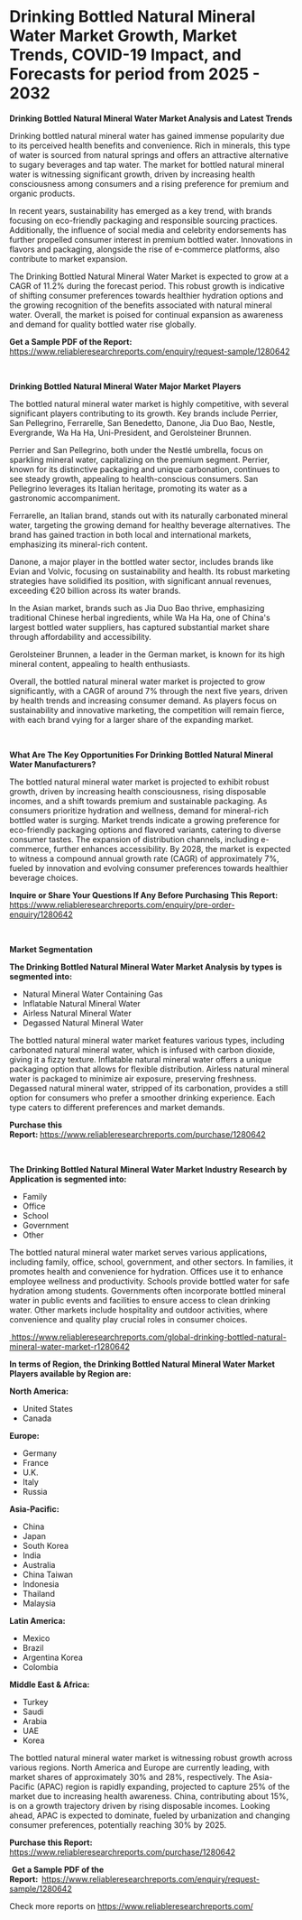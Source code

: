 <p><h1>Drinking Bottled Natural Mineral Water Market Growth, Market Trends, COVID-19 Impact, and Forecasts for period from 2025 - 2032</h1></p><p><strong>Drinking Bottled Natural Mineral Water Market Analysis and Latest Trends</strong></p>
<p><p>Drinking bottled natural mineral water has gained immense popularity due to its perceived health benefits and convenience. Rich in minerals, this type of water is sourced from natural springs and offers an attractive alternative to sugary beverages and tap water. The market for bottled natural mineral water is witnessing significant growth, driven by increasing health consciousness among consumers and a rising preference for premium and organic products.</p><p>In recent years, sustainability has emerged as a key trend, with brands focusing on eco-friendly packaging and responsible sourcing practices. Additionally, the influence of social media and celebrity endorsements has further propelled consumer interest in premium bottled water. Innovations in flavors and packaging, alongside the rise of e-commerce platforms, also contribute to market expansion.</p><p>The Drinking Bottled Natural Mineral Water Market is expected to grow at a CAGR of 11.2% during the forecast period. This robust growth is indicative of shifting consumer preferences towards healthier hydration options and the growing recognition of the benefits associated with natural mineral water. Overall, the market is poised for continual expansion as awareness and demand for quality bottled water rise globally.</p></p>
<p><strong>Get a Sample PDF of the Report:&nbsp;</strong> <a href="https://www.reliableresearchreports.com/enquiry/request-sample/1280642?utm_campaign=3315&utm_medium=2&utm_source=Github&utm_content=ia&utm_term=24032025&utm_id=drinking-bottled-natural-mineral-water">https://www.reliableresearchreports.com/enquiry/request-sample/1280642</a></p>
<p>&nbsp;</p>
<p><strong>Drinking Bottled Natural Mineral Water Major Market Players</strong></p>
<p><p>The bottled natural mineral water market is highly competitive, with several significant players contributing to its growth. Key brands include Perrier, San Pellegrino, Ferrarelle, San Benedetto, Danone, Jia Duo Bao, Nestle, Evergrande, Wa Ha Ha, Uni-President, and Gerolsteiner Brunnen. </p><p>Perrier and San Pellegrino, both under the Nestlé umbrella, focus on sparkling mineral water, capitalizing on the premium segment. Perrier, known for its distinctive packaging and unique carbonation, continues to see steady growth, appealing to health-conscious consumers. San Pellegrino leverages its Italian heritage, promoting its water as a gastronomic accompaniment.</p><p>Ferrarelle, an Italian brand, stands out with its naturally carbonated mineral water, targeting the growing demand for healthy beverage alternatives. The brand has gained traction in both local and international markets, emphasizing its mineral-rich content.</p><p>Danone, a major player in the bottled water sector, includes brands like Evian and Volvic, focusing on sustainability and health. Its robust marketing strategies have solidified its position, with significant annual revenues, exceeding €20 billion across its water brands.</p><p>In the Asian market, brands such as Jia Duo Bao thrive, emphasizing traditional Chinese herbal ingredients, while Wa Ha Ha, one of China's largest bottled water suppliers, has captured substantial market share through affordability and accessibility.</p><p>Gerolsteiner Brunnen, a leader in the German market, is known for its high mineral content, appealing to health enthusiasts.</p><p>Overall, the bottled natural mineral water market is projected to grow significantly, with a CAGR of around 7% through the next five years, driven by health trends and increasing consumer demand. As players focus on sustainability and innovative marketing, the competition will remain fierce, with each brand vying for a larger share of the expanding market.</p></p>
<p>&nbsp;</p>
<p><strong>What Are The Key Opportunities For Drinking Bottled Natural Mineral Water Manufacturers?</strong></p>
<p><p>The bottled natural mineral water market is projected to exhibit robust growth, driven by increasing health consciousness, rising disposable incomes, and a shift towards premium and sustainable packaging. As consumers prioritize hydration and wellness, demand for mineral-rich bottled water is surging. Market trends indicate a growing preference for eco-friendly packaging options and flavored variants, catering to diverse consumer tastes. The expansion of distribution channels, including e-commerce, further enhances accessibility. By 2028, the market is expected to witness a compound annual growth rate (CAGR) of approximately 7%, fueled by innovation and evolving consumer preferences towards healthier beverage choices.</p></p>
<p><strong>Inquire or Share Your Questions If Any Before Purchasing This Report:</strong> <a href="https://www.reliableresearchreports.com/enquiry/pre-order-enquiry/1280642?utm_campaign=3315&utm_medium=2&utm_source=Github&utm_content=ia&utm_term=24032025&utm_id=drinking-bottled-natural-mineral-water">https://www.reliableresearchreports.com/enquiry/pre-order-enquiry/1280642</a></p>
<p>&nbsp;</p>
<p><strong>Market Segmentation</strong></p>
<p><strong>The Drinking Bottled Natural Mineral Water Market Analysis by types is segmented into:</strong></p>
<p><ul><li>Natural Mineral Water Containing Gas</li><li>Inflatable Natural Mineral Water</li><li>Airless Natural Mineral Water</li><li>Degassed Natural Mineral Water</li></ul></p>
<p><p>The bottled natural mineral water market features various types, including carbonated natural mineral water, which is infused with carbon dioxide, giving it a fizzy texture. Inflatable natural mineral water offers a unique packaging option that allows for flexible distribution. Airless natural mineral water is packaged to minimize air exposure, preserving freshness. Degassed natural mineral water, stripped of its carbonation, provides a still option for consumers who prefer a smoother drinking experience. Each type caters to different preferences and market demands.</p></p>
<p><strong>Purchase this Report:&nbsp;</strong><a href="https://www.reliableresearchreports.com/purchase/1280642?utm_campaign=3315&utm_medium=2&utm_source=Github&utm_content=ia&utm_term=24032025&utm_id=drinking-bottled-natural-mineral-water">https://www.reliableresearchreports.com/purchase/1280642</a></p>
<p>&nbsp;</p>
<p><strong>The Drinking Bottled Natural Mineral Water Market Industry Research by Application is segmented into:</strong></p>
<p><ul><li>Family</li><li>Office</li><li>School</li><li>Government</li><li>Other</li></ul></p>
<p><p>The bottled natural mineral water market serves various applications, including family, office, school, government, and other sectors. In families, it promotes health and convenience for hydration. Offices use it to enhance employee wellness and productivity. Schools provide bottled water for safe hydration among students. Governments often incorporate bottled mineral water in public events and facilities to ensure access to clean drinking water. Other markets include hospitality and outdoor activities, where convenience and quality play crucial roles in consumer choices.</p></p>
<p><a href="https://www.reliableresearchreports.com/global-drinking-bottled-natural-mineral-water-market-r1280642?utm_campaign=3315&utm_medium=2&utm_source=Github&utm_content=ia&utm_term=24032025&utm_id=drinking-bottled-natural-mineral-water">&nbsp;https://www.reliableresearchreports.com/global-drinking-bottled-natural-mineral-water-market-r1280642</a></p>
<p><strong>In terms of Region, the Drinking Bottled Natural Mineral Water Market Players available by Region are:</strong></p>
<p>
    <p> <strong> North America: </strong>
        <ul>
            <li>United States</li>
            <li>Canada</li>
        </ul>
        </p> 
    <p> <strong> Europe: </strong>
        <ul>
            <li>Germany</li>
            <li>France</li>
            <li>U.K.</li>
            <li>Italy</li>
            <li>Russia</li>
        </ul>
        </p> 
    <p> <strong> Asia-Pacific: </strong>
        <ul>
            <li>China</li>
            <li>Japan</li>
            <li>South Korea</li>
            <li>India</li>
            <li>Australia</li>
            <li>China Taiwan</li>
            <li>Indonesia</li>
            <li>Thailand</li>
            <li>Malaysia</li>
        </ul>
        </p> 
    <p> <strong> Latin America: </strong>
        <ul>
            <li>Mexico</li>
            <li>Brazil</li>
            <li>Argentina Korea</li>
            <li>Colombia</li>
        </ul>
        </p> 
    <p> <strong> Middle East & Africa: </strong>
        <ul>
            <li>Turkey</li>
            <li>Saudi</li>
            <li>Arabia</li>
            <li>UAE</li>
            <li>Korea</li>
        </ul>
    </p>
    </p>
<p><p>The bottled natural mineral water market is witnessing robust growth across various regions. North America and Europe are currently leading, with market shares of approximately 30% and 28%, respectively. The Asia-Pacific (APAC) region is rapidly expanding, projected to capture 25% of the market due to increasing health awareness. China, contributing about 15%, is on a growth trajectory driven by rising disposable incomes. Looking ahead, APAC is expected to dominate, fueled by urbanization and changing consumer preferences, potentially reaching 30% by 2025.</p></p>
<p><strong>Purchase this Report: </strong><a href="https://www.reliableresearchreports.com/purchase/1280642?utm_campaign=3315&utm_medium=2&utm_source=Github&utm_content=ia&utm_term=24032025&utm_id=drinking-bottled-natural-mineral-water">https://www.reliableresearchreports.com/purchase/1280642</a></p>
<p>&nbsp;<strong>Get a Sample PDF of the Report:&nbsp;&nbsp;</strong><a href="https://www.reliableresearchreports.com/enquiry/request-sample/1280642?utm_campaign=3315&utm_medium=2&utm_source=Github&utm_content=ia&utm_term=24032025&utm_id=drinking-bottled-natural-mineral-water">https://www.reliableresearchreports.com/enquiry/request-sample/1280642</a></p>
<p><strong></strong></p>
<p>Check more reports on <a href="https://www.reliableresearchreports.com/?utm_campaign=3315&utm_medium=2&utm_source=Github&utm_content=ia&utm_term=24032025&utm_id=drinking-bottled-natural-mineral-water">https://www.reliableresearchreports.com/</a></p>